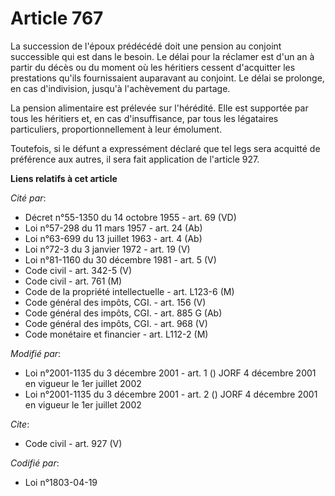 # Article 767

La succession de l'époux prédécédé doit une pension au conjoint successible qui est dans le besoin. Le délai pour la réclamer
est d'un an à partir du décès ou du moment où les héritiers cessent d'acquitter les prestations qu'ils fournissaient
auparavant au conjoint. Le délai se prolonge, en cas d'indivision, jusqu'à l'achèvement du partage. 

La pension alimentaire est prélevée sur l'hérédité. Elle est supportée par tous les héritiers et, en cas d'insuffisance, par
tous les légataires particuliers, proportionnellement à leur émolument. 

Toutefois, si le défunt a expressément déclaré que tel legs sera acquitté de préférence aux autres, il sera fait application
de l'article 927.

**Liens relatifs à cet article**

_Cité par_:

  - Décret n°55-1350 du 14 octobre 1955 - art. 69 (VD)
  - Loi n°57-298 du 11 mars 1957 - art. 24 (Ab)
  - Loi n°63-699 du 13 juillet 1963 - art. 4 (Ab)
  - Loi n°72-3 du 3 janvier 1972 - art. 19 (V)
  - Loi n°81-1160 du 30 décembre 1981 - art. 5 (V)
  - Code civil - art. 342-5 (V)
  - Code civil - art. 761 (M)
  - Code de la propriété intellectuelle - art. L123-6 (M)
  - Code général des impôts, CGI. - art. 156 (V)
  - Code général des impôts, CGI. - art. 885 G (Ab)
  - Code général des impôts, CGI. - art. 968 (V)
  - Code monétaire et financier - art. L112-2 (M)

_Modifié par_:

  - Loi n°2001-1135 du 3 décembre 2001 - art. 1 () JORF 4 décembre 2001 en vigueur le 1er juillet 2002
  - Loi n°2001-1135 du 3 décembre 2001 - art. 2 () JORF 4 décembre 2001 en vigueur le 1er juillet 2002

_Cite_:

  - Code civil - art. 927 (V)

_Codifié par_:

  - Loi n°1803-04-19
